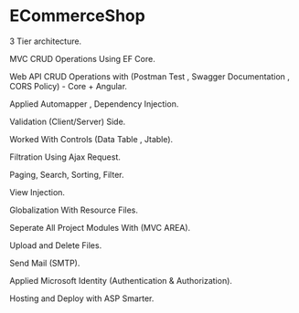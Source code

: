 # ECommerceShop

3 Tier architecture.

MVC CRUD Operations Using EF Core.

Web API CRUD Operations with (Postman Test , Swagger Documentation , CORS Policy) - Core + Angular.

Applied Automapper , Dependency Injection.

Validation (Client/Server) Side.

Worked With Controls (Data Table , Jtable).

Filtration Using Ajax Request.

Paging, Search, Sorting, Filter.

View Injection.

Globalization With Resource Files.

Seperate All Project Modules With (MVC AREA).

Upload and Delete Files.

Send Mail (SMTP).

Applied Microsoft Identity (Authentication & Authorization).

Hosting and Deploy with ASP Smarter.
